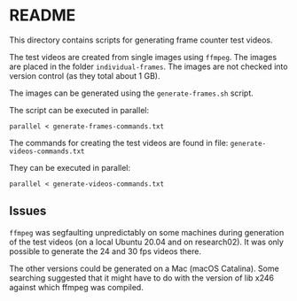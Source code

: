 # README

This directory contains scripts for generating frame counter test videos.

The test videos are created from single images using ``ffmpeg``. The images 
are placed in the folder ``individual-frames``. The images are not checked 
into version control (as they total about 1 GB).

The images can be generated using the ``generate-frames.sh`` script.

The script can be executed in parallel:

```
parallel < generate-frames-commands.txt
```

The commands for creating the test videos are found in file: ``generate-videos-commands.txt``

They can be executed in parallel:

```
parallel < generate-videos-commands.txt
```

## Issues

``ffmpeg`` was segfaulting unpredictably on some machines during generation of the 
test videos (on a local Ubuntu 20.04 and on research02). It was only possible 
to generate the 24 and 30 fps videos there.

The other versions could be generated on a Mac (macOS Catalina). Some searching 
suggested that it might have to do with the version of lib x246 against 
which ffmpeg was compiled.
